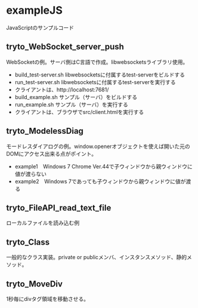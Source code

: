 # exampleJS
JavaScriptのサンプルコード


## tryto_WebSocket_server_push

WebSocketの例。サーバ側はC言語で作成。libwebsocketsライブラリ使用。

* build_test-server.sh    libwebsocketsに付属するtest-serverをビルドする
* run_test-server.sh      libwebsocketsに付属するtest-serverを実行する
* クライアントは、http://localhost:7681/
* build_example.sh        サンプル（サーバ）をビルドする
* run_example.sh          サンプル（サーバ）を実行する
* クライアントは、ブラウザでsrc/client.htmlを実行する

## tryto_ModelessDiag

モードレスダイアログの例。window.openerオブジェクトを使えば開いた元のDOMにアクセス出来る点がポイント。

* example1　Windows 7 Chrome Ver.44で子ウィンドウから親ウィンドウに値が渡らない
* example2　Windows 7であっても子ウィンドウから親ウィンドウに値が渡る

## tryto_FileAPI_read_text_file

ローカルファイルを読み込む例

## tryto_Class

一般的なクラス実装。private or publicメンバ、インスタンスメソッド、静的メソッド。

## tryto_MoveDiv

1秒毎にdivタグ領域を移動させる。
